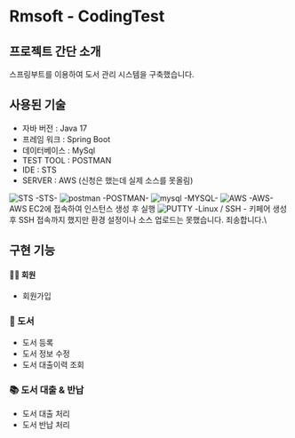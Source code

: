 # Rmsoft - CodingTest


## 프로젝트 간단 소개
스프링부트를 이용하여 도서 관리 시스템을 구축했습니다.


## 사용된 기술

- 자바 버전 : Java 17
- 프레임 워크 : Spring Boot
- 데이터베이스 : MySql
- TEST TOOL : POSTMAN
- IDE : STS
- SERVER : AWS (신청은 했는데 실제 소스를 못올림)

![STS](https://github.com/pybin93/Rmsoft/assets/130011175/b9e7af83-4860-4d11-99fa-4df98eda3c16)
-STS-
![postman](https://github.com/pybin93/Rmsoft/assets/130011175/4bb34d4f-d2e3-47d0-86b0-17191c1cb962)
-POSTMAN-
![mysql](https://github.com/pybin93/Rmsoft/assets/130011175/529adcc8-f001-4c28-9a5f-37eb976b7b60)
-MYSQL-
![AWS](https://github.com/pybin93/Rmsoft/assets/130011175/34e05674-fbdb-478d-9e4b-87812b9999ae)
-AWS- AWS EC2에 접속하여 인스턴스 생성 후 실행
![PUTTY](https://github.com/pybin93/Rmsoft/assets/130011175/0a3e4c81-b12f-40b2-9d71-8408d43dd176)
-Linux / SSH - 키페어 생성 후 SSH 접속까지 했지만 환경 설정이나 소스 업로드는 못했습니다. 죄송합니다.\


##  구현 기능
#### 💁‍♂️ 회원
- 회원가입


### 📕 도서
- 도서 등록
- 도서 정보 수정
- 도서 대출이력 조회


### 📚 도서 대출 & 반납
- 도서 대출 처리
- 도서 반납 처리
